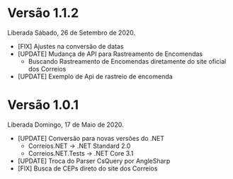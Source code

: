 # Versão 1.1.2

Liberada Sábado, 26 de Setembro de 2020.

* [FIX] Ajustes na conversão de datas
* [UPDATE] Mudança de API para Rastreamento de Encomendas
  * Buscando Rastreamento de Encomendas diretamente do site oficial dos Correios
* [UPDATE] Exemplo de Api de rastreio de encomenda


# Versão 1.0.1

Liberada Domingo, 17 de Maio de 2020.


* [UPDATE] Conversão para novas versões do .NET 
  * Correios.NET -> .NET Standard 2.0
  * Correios.NET.Tests -> .NET Core 3.1
* [UPDATE] Troca do Parser CsQuery por AngleSharp
* [FIX] Busca de CEPs direto do site dos Correios